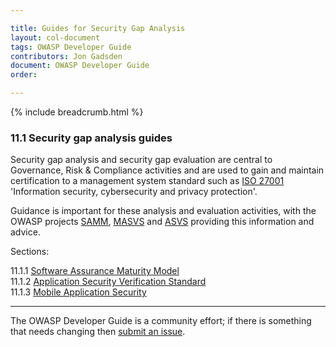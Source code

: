 ```yaml
---

title: Guides for Security Gap Analysis
layout: col-document
tags: OWASP Developer Guide
contributors: Jon Gadsden
document: OWASP Developer Guide
order:

---
```


{% include breadcrumb.html %}

### 11.1 Security gap analysis guides

Security gap analysis and security gap evaluation are central to Governance, Risk & Compliance activities
and are used to gain and maintain certification to a management system standard
such as [ISO 27001][iso27001] 'Information security, cybersecurity and privacy protection'.

Guidance is important for these analysis and evaluation activities, with the OWASP projects [SAMM][samm],
[MASVS][masvs] and [ASVS][asvs] providing this information and advice.

Sections:

11.1.1 [Software Assurance Maturity Model](#software-assurance-maturity-model)  
11.1.2 [Application Security Verification Standard](#application-security-verification-standard)  
11.1.3 [Mobile Application Security](#mobile-application-security)  

----

The OWASP Developer Guide is a community effort; if there is something that needs changing then [submit an issue][issue1301].

[asvs]: https://owasp.org/www-project-application-security-verification-standard/
[iso27001]: https://www.iso.org/standard/82875.html
[issue1301]: https://github.com/OWASP/www-project-developer-guide/issues/new?labels=enhancement&template=request.md&title=Update:%2013-security-gap-analysis/01-guides/00-toc
[masvs]: https://mas.owasp.org/MASVS/
[samm]: https://owaspsamm.org/about/
